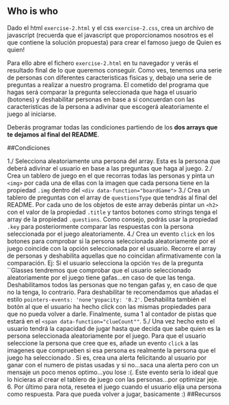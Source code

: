 ## Who is who

Dado el html `exercise-2.html` y el css `exercise-2.css`, crea un archivo de javascript (recuerda que el javascript que
proporcionamos nosotros es el que contiene la solución propuesta) para crear el famoso juego de Quien es quien!

Para ello abre el fichero `exercise-2.html` en tu navegador y verás el resultado final de lo que queremos conseguir. Como ves, tenemos una serie de personas con diferentes caracteristicas fisicas y, debajo una serie de preguntas a
realizar a nuestro programa. El cometido del programa que hagas será comparar la pregunta seleccionada que haga el
usuario (botones) y deshabilitar personas en base a si concuerdan con las caracteristicas de la persona a adivinar
que escogerá aleatoriamente el juego al iniciarse.

Deberás programar todas las condiciones partiendo de los **dos arrays que te dejamos al final del README**.

##Condiciones

1./ Selecciona aleatoriamente una persona del array. Esta es la persona que deberá adivinar el usuario en base a las
   preguntas que haga al juego.
2./ Crea un tablero de juego en el que recorras todas las personas y pinta un `<img>` por cada una de ellas con
   la imagen que cada persona tiene en la propiedad `.img` dentro
   del `<div data-function="boardGame">`
3./ Crea un tablero de preguntas con el array de `questionsType` que tendrás al final del README. Por cada uno de
   los objetos de este array deberás pintar un `<h2>` con el valor de la propiedad `.title` y tantos botones como
   strings tenga el array de la propiedad `.questions`. Como consejo, podrás usar la propiedad `.key` para
   posteriormente comparar las respuestas con la persona seleccionada por el juego aleatoriamente.
4./ Crea un evento `click` en los botones para comprobar si la persona seleccionada aleatoriamente por el juego
   coincide con la opción seleccionada por el usuario. Recorre el array de personas y deshabilita aquellas que no
   coincidan afirmativamente con la comparación. Ej: Si el usuario selecciona la opción `Yes` de la pregunta ``Glasses tendremos que comprobar que el usuario seleccionado aleatoriamente por el juego tiene gafas...en caso de que las tenga. Deshabilitamos todos las personas que no tengan gafas y, en caso de que no la tenga, lo contrario. Para deshabilitar te recomendamos que añadas el estilo `pointers-events: 'none'`y`opacity: '0.2'`. Deshabilita también el botón al que el usuario ha hecho click con las mismas propiedades para que no pueda volver a darle. Finalmente, suma 1 al contador de pistas que estará en el `<span data-function="clueCount""`.
5./ Una vez hecho esto el usuario tendrá la capacidad de jugar hasta que decida que sabe quien es la persona
   seleccionada aleatoriamente por el juego. Para que el usuario seleccione la persona que cree que es, añade un
   evento `click` a las imagenes que comprueben si esa persona es realmente la persona que el juego ha seleccionado
   . Si es, crea una alerta felicitando al usuario por ganar con el numero de pistas usadas y si no...saca una
   alerta pero con un mensaje un poco menos optimo...you lose :(. Este evento sería lo ideal que lo hicieras
   al crear el tablero de juego con las personas...por optimizar jeje.
6. Por último para nota, resetea el juego cuando el usuario elija una persona como respuesta. Para que pueda volver
   a jugar, basicamente :)
   ##Recursos

```js


